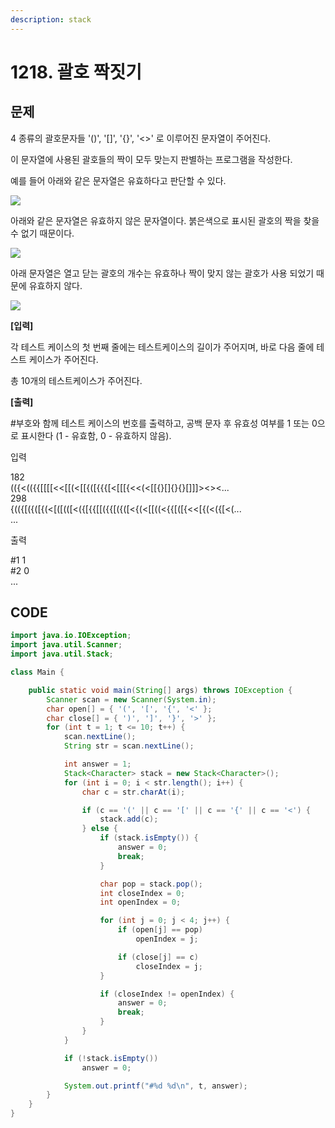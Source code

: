 ```yaml
---
description: stack
---
```


# 1218. 괄호 짝짓기

##  문제

4 종류의 괄호문자들 '\(\)', '\[\]', '{}', '&lt;&gt;' 로 이루어진 문자열이 주어진다.  
  
이 문자열에 사용된 괄호들의 짝이 모두 맞는지 판별하는 프로그램을 작성한다.  
  
예를 들어 아래와 같은 문자열은 유효하다고 판단할 수 있다.  
  
![](https://swexpertacademy.com/main/common/fileDownload.do?downloadType=CKEditorImages&fileId=AV2XWz9aDaABBASl)  
  
아래와 같은 문자열은 유효하지 않은 문자열이다. 붉은색으로 표시된 괄호의 짝을 찾을 수 없기 때문이다.  
  
![](https://swexpertacademy.com/main/common/fileDownload.do?downloadType=CKEditorImages&fileId=AV2XW246DaEBBASl)  
  
아래 문자열은 열고 닫는 괄호의 개수는 유효하나 짝이 맞지 않는 괄호가 사용 되었기 때문에 유효하지 않다.  
  
![](https://swexpertacademy.com/main/common/fileDownload.do?downloadType=CKEditorImages&fileId=AV2XW5H6DaIBBASl)  
  
**\[입력\]**  
  
각 테스트 케이스의 첫 번째 줄에는 테스트케이스의 길이가 주어지며, 바로 다음 줄에 테스트 케이스가 주어진다.  
  
총 10개의 테스트케이스가 주어진다.  
  
**\[출력\]**  
  
\#부호와 함께 테스트 케이스의 번호를 출력하고, 공백 문자 후 유효성 여부를 1 또는 0으로 표시한다 \(1 - 유효함, 0 - 유효하지 않음\).

입력

182  
\(\({&lt;\(\({{\[\[\[\[&lt;&lt;\[\[\(&lt;\[\[{\(\[{{{\[&lt;\[\[\[{&lt;&lt;\(&lt;\[\[{}\[\]{}{}\[\]\]\]&gt;&lt;&gt;&lt;...  
298  
{\(\({\[\({\(\[{\(&lt;\[\(\[\(\(\[&lt;\({\[{{\[\[\({{\[\({\(\[&lt;{\(&lt;\[\[\(\(&lt;{{\[\(\[{&lt;&lt;\[{\(&lt;\({\[&lt;\(...  
...

출력

\#1 1  
\#2 0  
...

## CODE

```java
import java.io.IOException;
import java.util.Scanner;
import java.util.Stack;

class Main {

	public static void main(String[] args) throws IOException {
		Scanner scan = new Scanner(System.in);
		char open[] = { '(', '[', '{', '<' };
		char close[] = { ')', ']', '}', '>' };
		for (int t = 1; t <= 10; t++) {
			scan.nextLine();
			String str = scan.nextLine();

			int answer = 1;
			Stack<Character> stack = new Stack<Character>();
			for (int i = 0; i < str.length(); i++) {
				char c = str.charAt(i);

				if (c == '(' || c == '[' || c == '{' || c == '<') {
					stack.add(c);
				} else {
					if (stack.isEmpty()) {
						answer = 0;
						break;
					}

					char pop = stack.pop();
					int closeIndex = 0;
					int openIndex = 0;

					for (int j = 0; j < 4; j++) {
						if (open[j] == pop)
							openIndex = j;

						if (close[j] == c)
							closeIndex = j;
					}

					if (closeIndex != openIndex) {
						answer = 0;
						break;
					}
				}
			}

			if (!stack.isEmpty())
				answer = 0;

			System.out.printf("#%d %d\n", t, answer);
		}
	}
}
```

